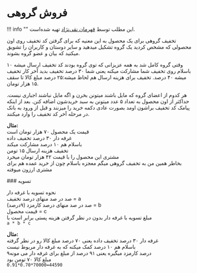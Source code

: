 # فروش گروهی

!!! info ""
    این مطلب توسط [قهرمان نقی‌نژاد](https://basalam.com/zarrinshop) تهیه شده‌است.

تخفیف گروهی برای یک محصول به این معنیه که برای گرفتن کد تخفیف روی اون محصولی که مشخص کردید یک گروه تشکیل میدهید و سایر دوستان و کاربران را تشویق میکنید که بیان و عضو گروه بشوند.

وقتی گروه کامل شد به همه عزیزانی که توی گروه بودند کد تخفیف ارسال میشه
۱۰ باسلام روی تخفیف شما مشارکت میکنه یعنی شما ۳۰ درصد تخفیف بدید آخر کار تخفیف میشه ۴۰ درصد. تخفیف برای هزینه ارسال هم لحاظ میشه:۲۵ درصد مبلغ کالا تا سقف ۱۵ هزار تومان.

هر کدوم از اعضای گروه که مایل باشند میتونن بخرن و اگه مایل نباشند اجباری نیست. حداکثر از اون محصول به تعداد ۵ عدد میتونن به سبد خریدشون اضافه کنن. بعد از اینکه پیامک کد تخفیف براشون اومد بصورت عادی دکمه خرید را میزنند و قبل از ورود به بانک در مرحله آخر کد تخفیف را وارد میکنند.

**مثال:**<br>
قیمت یک محصول ۷۰ هزار تومان است<br>
غرفه دار ۳۰ درصد تخفیف داده<br>
باسلام هم ۱۰ درصد مشارکت میکند<br>
تخفیف هزینه ارسال ۱۵ تومن<br>
مشتری این محصول را با قیمت ۴۲ هزار تومان میخرد<br>
بخاطر همین من به تخفیف گروهی میگم معجزه باسلام چون از خرید عمده هم برای مشتری ارزون میوفته

### تسویه

نحوه تسویه با غرفه دار<br>
صد در صد منهای درصد تخفیف = a <br>
صد در صد منهای درصد کارمزد (۹درصد) = b<br>
قیمت محصول = c<br>
مبلغ تسویه با غرفه دار بدون در نظر گرفتن هزینه پستی برابر است با <br>
```a * b * c```

**مثال:**<br>
غرفه دار ۳۰ درصد تخفیف داده یعنی ۷۰ درصد مبلغ کالا رو در نظر گرفته<br>
باسلام هم ۱۰ درصد کمک میکنه که به غرفه دار مربوط نیست<br>
۹درصد کارمزد میگیره یعنی ۹۱ درصد از مبلغ برای غرفه دار می مونه<br>
مبلغ کالا ۷۰ تومن بود<br>
```0.91*0.70*70000=44590```
